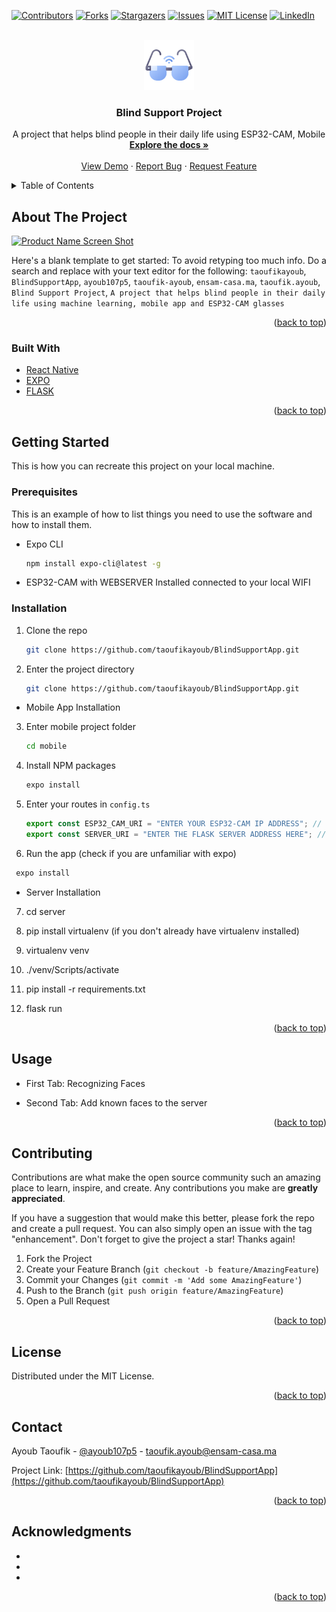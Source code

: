 <div id="top"></div>
<!--
*** Thanks for checking out the Best-README-Template. If you have a suggestion
*** that would make this better, please fork the repo and create a pull request
*** or simply open an issue with the tag "enhancement".
*** Don't forget to give the project a star!
*** Thanks again! Now go create something AMAZING! :D
-->

<!-- PROJECT SHIELDS -->
<!--
*** I'm using markdown "reference style" links for readability.
*** Reference links are enclosed in brackets [ ] instead of parentheses ( ).
*** See the bottom of this document for the declaration of the reference variables
*** for contributors-url, forks-url, etc. This is an optional, concise syntax you may use.
*** https://www.markdownguide.org/basic-syntax/#reference-style-links
-->

[![Contributors][contributors-shield]][contributors-url]
[![Forks][forks-shield]][forks-url]
[![Stargazers][stars-shield]][stars-url]
[![Issues][issues-shield]][issues-url]
[![MIT License][license-shield]][license-url]
[![LinkedIn][linkedin-shield]][linkedin-url]

<!-- PROJECT LOGO -->
<br />
<div align="center">
  <a href="https://github.com/taoufikayoub/BlindSupportApp">
    <img src="images/logo.png" alt="Logo" width="80" height="80">
  </a>

<h3 align="center">Blind Support Project</h3>

  <p align="center">
    A project that helps blind people in their daily life using ESP32-CAM, Mobile 
    <br />
    <a href="https://github.com/taoufikayoub/BlindSupportApp"><strong>Explore the docs »</strong></a>
    <br />
    <br />
    <a href="https://github.com/taoufikayoub/BlindSupportApp">View Demo</a>
    ·
    <a href="https://github.com/taoufikayoub/BlindSupportApp/issues">Report Bug</a>
    ·
    <a href="https://github.com/taoufikayoub/BlindSupportApp/issues">Request Feature</a>
  </p>
</div>

<!-- TABLE OF CONTENTS -->
<details>
  <summary>Table of Contents</summary>
  <ol>
    <li>
      <a href="#about-the-project">About The Project</a>
      <ul>
        <li><a href="#built-with">Built With</a></li>
      </ul>
    </li>
    <li>
      <a href="#getting-started">Getting Started</a>
      <ul>
        <li><a href="#prerequisites">Prerequisites</a></li>
        <li><a href="#installation">Installation</a></li>
      </ul>
    </li>
    <li><a href="#usage">Usage</a></li>
    <li><a href="#roadmap">Roadmap</a></li>
    <li><a href="#contributing">Contributing</a></li>
    <li><a href="#license">License</a></li>
    <li><a href="#contact">Contact</a></li>
    <li><a href="#acknowledgments">Acknowledgments</a></li>
  </ol>
</details>

<!-- ABOUT THE PROJECT -->

## About The Project

[![Product Name Screen Shot][product-screenshot]](https://example.com)

Here's a blank template to get started: To avoid retyping too much info. Do a search and replace with your text editor for the following: `taoufikayoub`, `BlindSupportApp`, `ayoub107p5`, `taoufik-ayoub`, `ensam-casa.ma`, `taoufik.ayoub`, `Blind Support Project`, `A project that helps blind people in their daily life using machine learning, mobile app and ESP32-CAM glasses`

<p align="right">(<a href="#top">back to top</a>)</p>

### Built With

- [React Native](https://reactnative.dev/)
- [EXPO](https://expo.dev/)
- [FLASK](https://flask.palletsprojects.com/en/2.1.x/)

<p align="right">(<a href="#top">back to top</a>)</p>

<!-- GETTING STARTED -->

## Getting Started

This is how you can recreate this project on your local machine.

### Prerequisites

This is an example of how to list things you need to use the software and how to install them.

- Expo CLI

  ```sh
  npm install expo-cli@latest -g
  ```

- ESP32-CAM with WEBSERVER Installed connected to your local WIFI

### Installation

1. Clone the repo

   ```sh
   git clone https://github.com/taoufikayoub/BlindSupportApp.git
   ```

2. Enter the project directory
   ```sh
   git clone https://github.com/taoufikayoub/BlindSupportApp.git
   ```

- Mobile App Installation

3. Enter mobile project folder

   ```sh
   cd mobile
   ```

4. Install NPM packages

   ```sh
   expo install
   ```

5. Enter your routes in `config.ts`

   ```js
   export const ESP32_CAM_URI = "ENTER YOUR ESP32-CAM IP ADDRESS"; // You will get it from the ESP32-CAM Serial on loading
   export const SERVER_URI = "ENTER THE FLASK SERVER ADDRESS HERE"; // You will get it from the FLASK server debug messages on Loading too
   ```

6. Run the app (check if you are unfamiliar with expo)

```sh
 expo install
```

- Server Installation

7. cd server

8. pip install virtualenv (if you don't already have virtualenv installed)

9. virtualenv venv

10. ./venv/Scripts/activate

11. pip install -r requirements.txt

12. flask run

<p align="right">(<a href="#top">back to top</a>)</p>

<!-- USAGE EXAMPLES -->

## Usage

- First Tab: Recognizing Faces

- Second Tab: Add known faces to the server

<p align="right">(<a href="#top">back to top</a>)</p>

<!-- CONTRIBUTING -->

## Contributing

Contributions are what make the open source community such an amazing place to learn, inspire, and create. Any contributions you make are **greatly appreciated**.

If you have a suggestion that would make this better, please fork the repo and create a pull request. You can also simply open an issue with the tag "enhancement".
Don't forget to give the project a star! Thanks again!

1. Fork the Project
2. Create your Feature Branch (`git checkout -b feature/AmazingFeature`)
3. Commit your Changes (`git commit -m 'Add some AmazingFeature'`)
4. Push to the Branch (`git push origin feature/AmazingFeature`)
5. Open a Pull Request

<p align="right">(<a href="#top">back to top</a>)</p>

<!-- LICENSE -->

## License

Distributed under the MIT License.

<p align="right">(<a href="#top">back to top</a>)</p>

<!-- CONTACT -->

## Contact

Ayoub Taoufik - [@ayoub107p5](https://twitter.com/ayoub107p5) - taoufik.ayoub@ensam-casa.ma

Project Link: [https://github.com/taoufikayoub/BlindSupportApp](https://github.com/taoufikayoub/BlindSupportApp)

<p align="right">(<a href="#top">back to top</a>)</p>

<!-- ACKNOWLEDGMENTS -->

## Acknowledgments

- []()
- []()
- []()

<p align="right">(<a href="#top">back to top</a>)</p>

<!-- MARKDOWN LINKS & IMAGES -->
<!-- https://www.markdownguide.org/basic-syntax/#reference-style-links -->

[contributors-shield]: https://img.shields.io/github/contributors/taoufikayoub/BlindSupportApp.svg?style=for-the-badge
[contributors-url]: https://github.com/taoufikayoub/BlindSupportApp/graphs/contributors
[forks-shield]: https://img.shields.io/github/forks/taoufikayoub/BlindSupportApp.svg?style=for-the-badge
[forks-url]: https://github.com/taoufikayoub/BlindSupportApp/network/members
[stars-shield]: https://img.shields.io/github/stars/taoufikayoub/BlindSupportApp.svg?style=for-the-badge
[stars-url]: https://github.com/taoufikayoub/BlindSupportApp/stargazers
[issues-shield]: https://img.shields.io/github/issues/taoufikayoub/BlindSupportApp.svg?style=for-the-badge
[issues-url]: https://github.com/taoufikayoub/BlindSupportApp/issues
[license-shield]: https://img.shields.io/github/license/taoufikayoub/BlindSupportApp.svg?style=for-the-badge
[license-url]: https://github.com/taoufikayoub/BlindSupportApp/blob/master/LICENSE.txt
[linkedin-shield]: https://img.shields.io/badge/-LinkedIn-black.svg?style=for-the-badge&logo=linkedin&colorB=555
[linkedin-url]: https://linkedin.com/in/taoufik-ayoub
[product-screenshot]: images/screenshot.png
